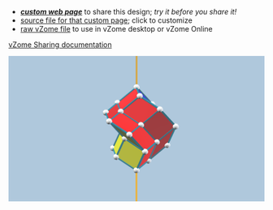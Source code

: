 
 - [***custom web page***][post] to share this design; *try it before you share it!*
 - [source file for that custom page][source]; click to customize
 - [raw vZome file][raw] to use in vZome desktop or vZome Online

[vZome Sharing documentation](https://vzome.github.io/vzome/sharing.html#how-it-works)

![Image](<Spirallohedron-origin-set.png>)


[post]: <https://ThynStyx.github.io/vzome-sharing/2022/05/10/Spirallohedron-origin-set-22-04-00.html>
[source]: <https://github.com/ThynStyx/vzome-sharing/edit/main/_posts/2022-05-10-Spirallohedron-origin-set-22-04-00.md>
[raw]: <https://raw.githubusercontent.com/ThynStyx/vzome-sharing/main/2022/05/10/22-04-00-Spirallohedron-origin-set/Spirallohedron-origin-set.vZome>